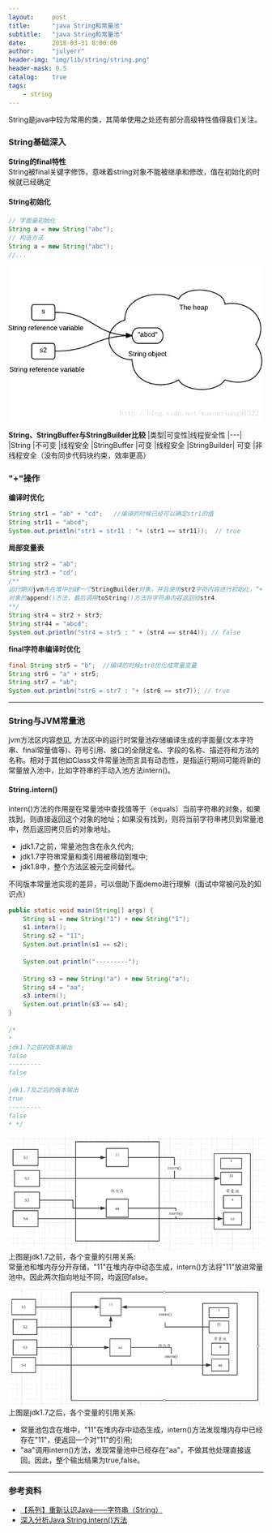 ```yaml
---
layout:     post
title:      "java String和常量池"
subtitle:   "java String和常量池"
date:       2018-03-31 8:00:00
author:     "julyerr"
header-img: "img/lib/string/string.png"
header-mask: 0.5
catalog: 	true
tags:
    - string
---
```


String是java中较为常用的类，其简单使用之处还有部分高级特性值得我们关注。<br>

### String基础深入
**String的final特性**<br>
    String被final关键字修饰，意味着string对象不能被继承和修改，值在初始化的时候就已经确定

#### String初始化

```java
// 字面量初始化
String a = new String("abc");
// 构造方法
String a = new String("abc");
//...
```

![](/img/lib/string/string-ref.jpg)



**String、StringBuffer与StringBuilder比较**
|类型|可变性|线程安全性
|---|
|String |不可变    |线程安全
|StringBuffer   |可变 |线程安全
|StringBuilder| 可变  |非线程安全（没有同步代码块约束，效率更高）

### "+"操作

**编译时优化**

```java
String str1 = "ab" + "cd";   //编译的时候已经可以确定str1的值
String str11 = "abcd";   
System.out.println("str1 = str11 : "+ (str1 == str11));  // true
```

**局部变量表**

```java
String str2 = "ab";  
String str3 = "cd";         
/**
运行期间jvm先在堆中创建一个StringBuilder对象，并且使用str2字符内容进行初始化，“+”实际上调用StringBuilder
对象的append()方法，最后调用toString()方法将字符串内容返回给str4.
**/                                 
String str4 = str2 + str3;   
String str44 = "abcd";    
System.out.println("str4 = str5 : " + (str4 == str44)); // false  
```

**final字符串编译时优化**

```java
final String str5 = "b";  //编译的时候str8优化成常量变量
String str6 = "a" + str5;  
String str7 = "ab";  
System.out.println("str6 = str7 : "+ (str6 == str7)); // true  
```

---
### String与JVM常量池

jvm方法区内容[参见](http://julyerr.club/2018/01/27/jvm-mem-manage/#方法区),
方法区中的运行时常量池存储编译生成的字面量(文本字符串、final常量值等)、符号引用、接口的全限定名、字段的名称、描述符和方法的名称。相对于其他如Class文件常量池而言具有动态性，是指运行期间可能将新的常量放入池中，比如字符串的手动入池方法intern()。

#### String.intern()

intern()方法的作用是在常量池中查找值等于（equals）当前字符串的对象，如果找到，则直接返回这个对象的地址；如果没有找到，则将当前字符串拷贝到常量池中，然后返回拷贝后的对象地址。<br>

- jdk1.7之前，常量池包含在永久代内;
- jdk1.7字符串常量和类引用被移动到堆中;
- jdk1.8中，整个方法区被元空间替代。

不同版本常量池实现的差异，可以借助下面demo进行理解（面试中常被问及的知识点）

```java
public static void main(String[] args) {
    String s1 = new String("1") + new String("1");
    s1.intern();
    String s2 = "11";
    System.out.println(s1 == s2);

    System.out.println("---------");

    String s3 = new String("a") + new String("a");
    String s4 = "aa";
    s3.intern();
    System.out.println(s3 == s4);
}

/*
*
jdk1.7之前的版本输出
false
---------
false

jdk1.7及之后的版本输出
true
---------
false
* */
```

![](/img/lib/string/string-ref-jdk1.6.png)
上图是jdk1.7之前，各个变量的引用关系:<br>
    常量池和堆内存分开存储，"11"在堆内存中动态生成，intern()方法将"11"放进常量池中。因此两次指向地址不同，均返回false。

    
![](/img/lib/string/string-ref-jdk1.7.png)
上图是jdk1.7之后，各个变量的引用关系:<br>

- 常量池包含在堆中，"11"在堆内存中动态生成，intern()方法发现堆内存中已经存在"11"，便返回一个对"11"的引用;
- "aa"调用intern()方法，发现常量池中已经存在"aa"，不做其他处理直接返回。因此，整个输出结果为true,false。


---
### 参考资料

- [【系列】重新认识Java——字符串（String）](http://blog.csdn.net/xialei199023/article/details/63251366)
- [深入分析Java String.intern()方法](http://blog.csdn.net/u012546526/article/details/44619519)